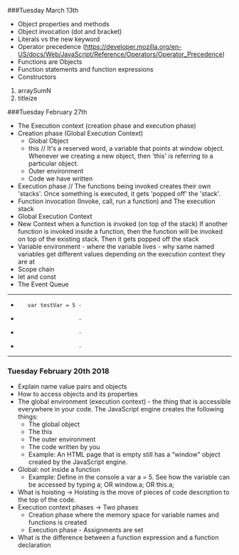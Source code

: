 ###Tuesday March 13th
* Object properties and methods
* Object invocation (dot and bracket)
* Literals vs the new keyword
* Operator precedence (https://developer.mozilla.org/en-US/docs/Web/JavaScript/Reference/Operators/Operator_Precedence)
* Functions are Objects
* Function statements and function expressions
* Constructors


1. arraySumN
2. titleize



###Tuesday February 27th
* The Execution context (creation phase and execution phase)
* Creation phase (Global Execution Context)
  * Global Object
  * this // It's a  reserved word, a variable that points at window object. Whenever we creating a new object, then 'this' is referring to a particular object.
  * Outer environment
  * Code we have written
* Execution phase // The functions being invoked creates their own 'stacks'. Once something is executed, it gets 'popped off' the 'stack'.
* Function invocation (Invoke, call, run a function) and The execution stack
* Global Execution Context
* New Context when a function is invoked (on top of the stack)
If another function is invoked inside a function, then the function will be invoked on top of the existing stack. Then it gets popped off the stack
* Variable environment - where the variable lives - why same named variables get different values depending on the execution context they are at
* Scope chain
* let and const
* The Event Queue





--------------------------
-        var testVar = 5 -
-                        -
-                        -
-                        -
--------------------------


### Tuesday February 20th 2018
* Explain name value pairs and objects
* How to access objects and its properties
* The global environment (execution context) - the thing that is accessible everywhere in your code. The JavaScript engine creates the following things:
  * The global object
  * The this
  * The outer environment
  * The code written by you
  * Example: An HTML page that is empty still has a “window” object created by the JavaScript engine.
* Global: not inside a function
  * Example: Define in the console a var a = 5. See how the variable can be accessed by typing a; OR window.a;  OR this.a;
* What is hoisting → Hoisting is the move of pieces of code description to the top of the code.
* Execution context phases → Two phases
  * Creation phase where the memory space for variable names and functions is created
  * Execution phase - Assignments are set
* What is the difference between a function expression and a function declaration
